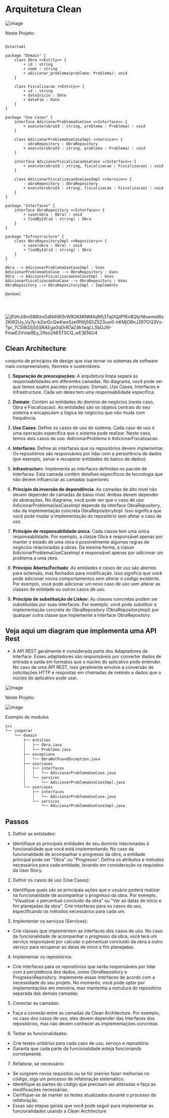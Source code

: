 
# Arquitetura Clean


![image](https://github.com/iuryeng/CisternaGuardianPB/assets/38250160/02004395-27b5-488f-9657-44a4faa23c35)


Neste Projeto: 

```plantUML

@startuml

package "Domain" {
    class Obra <<Entity>> {
        + id : string
        + nome : string
        + adicionar_problema(problema: Problema): void
    }

    class Fiscalizacao <<Entity>> {
        + id : string
        + dataInicio : Date
        + dataFim : Date
    }
}

package "Use Cases" {
    interface AdicionarProblemaUseCase <<Interface>> {
        + execute(obraId : string, problema : Problema) : void
    }

    class AdicionarProblemaUseCaseImpl <<Service>> {
        - obraRepository : ObraRepository
        + execute(obraId : string, problema : Problema) : void
    }

    interface AdicionarFiscalizacaoUseCase <<Interface>> {
        + execute(obraId : string, fiscalizacao : Fiscalizacao) : void
    }

    class AdicionarFiscalizacaoUseCaseImpl <<Service>> {
        - obraRepository : ObraRepository
        + execute(obraId : string, fiscalizacao : Fiscalizacao) : void
    }
}

package "Interfaces" {
    interface ObraRepository <<Interface>> {
        + save(obra : Obra) : void
        + findById(id : string) : Obra
    }
}

package "Infrastructure" {
    class ObraRepositoryImpl <<Repository>> {
        + save(obra : Obra) : void
        + findById(id : string) : Obra
    }
}

Obra --> AdicionarProblemaUseCaseImpl : Uses
AdicionarProblemaUseCase --> ObraRepository : Uses
Obra --> AdicionarFiscalizacaoUseCaseImpl : Uses
AdicionarFiscalizacaoUseCase --> ObraRepository : Uses
ObraRepository --> ObraRepositoryImpl : Implements

@enduml




```



![jPJHJi8m58RlznGdN46K5rW8GKMINM4qNfj3TqOQjtPfEo8QtjrMswmsWs2KtR2Uy_Vy7p-b2srGcQwfiwn5zefRWj5IDiZ523uoi0-hKMjORnJ2R7Ol33Vx-Tpr_7C5l8GSj55SRAEga0qDrR7aZ4k1wgLLSbDJW-FmaiE3Vvlai9Ey_Dfso2AE5TSCQ_wE3ENlU4](https://github.com/iuryeng/CisternaGuardianPB/assets/38250160/8481d9a2-6a7d-4e9e-8e78-2d739f586a06)

## Clean Architecture

conjunto de princípios de design que visa tornar os sistemas de software mais compreensíveis, flexíveis e sustentáveis

1. **Separação de preocupações**: A arquitetura limpa separa as responsabilidades em diferentes camadas. No diagrama, você pode ver que temos quatro pacotes principais: Domain, Use Cases, Interfaces e Infrastructure. Cada um deles tem uma responsabilidade específica.

2. **Domain**: Contém as entidades do domínio de negócios (neste caso, Obra e Fiscalizacao). As entidades são os objetos centrais do seu sistema e encapsulam a lógica de negócios que não muda com frequência.

3. **Use Cases**: Define os casos de uso do sistema. Cada caso de uso é uma operação específica que o sistema pode realizar. Neste caso, temos dois casos de uso: AdicionarProblema e AdicionarFiscalizacao.

4. **Interfaces**: Define as interfaces que os repositórios devem implementar. Os repositórios são responsáveis por lidar com a persistência de dados (por exemplo, salvar e recuperar entidades do banco de dados).

5. **Infrastructur**e: Implementa as interfaces definidas no pacote de Interfaces. Esta camada contém detalhes específicos de tecnologia que não devem influenciar as camadas superiores.

6. **Princípio da inversão de dependência**: As camadas de alto nível não devem depender de camadas de baixo nível. Ambas devem depender de abstrações. No diagrama, você pode ver que o caso de uso AdicionarProblemaUseCaseImpl depende da interface ObraRepository, não da implementação concreta ObraRepositoryImpl. Isso significa que você pode mudar a implementação do repositório sem afetar o caso de uso.

7. **Princípio de responsabilidade única**: Cada classe tem uma única responsabilidade. Por exemplo, a classe Obra é responsável apenas por manter o estado de uma obra e possivelmente algumas regras de negócios relacionadas a obras. Da mesma forma, a classe AdicionarProblemaUseCaseImpl é responsável apenas por adicionar um problema a uma obra.

8. **Princípio Aberto/Fechado**: As entidades e casos de uso são abertos para extensão, mas fechados para modificação. Isso significa que você pode adicionar novos comportamentos sem alterar o código existente. Por exemplo, você pode adicionar um novo caso de uso sem alterar as classes de entidade ou outros casos de uso.

9. **Princípio de substituição de Liskov**: As classes concretas podem ser substituídas por suas interfaces. Por exemplo, você pode substituir a implementação concreta do ObraRepository (ObraRepositoryImpl) por qualquer outra classe que implemente a interface ObraRepository.


## Veja aqui um diagram que implementa uma API Rest 


- A API REST geralmente é considerada parte dos Adaptadores de Interface. Esses adaptadores são responsáveis por converter dados de entrada e saída em formatos que o núcleo do aplicativo pode entender. No caso de uma API REST, isso geralmente envolve a conversão de solicitações HTTP e respostas em chamadas de método e dados que o núcleo do aplicativo pode usar.

![image](https://github.com/iuryeng/CisternaGuardianPB/assets/38250160/37e5a4f5-fac8-4cf2-ab16-e78446419e4e)


Neste Projeto: 

![image](http://www.plantuml.com/plantuml/png/jLNDRjGm4BxxAKOzfO9zWQXQ5LegvLJ4pnbDxSdA8h4ZsrcneBmxDiJQ8SGHAzfSDfwV-RxvTiQvzG5T6FjEY07bLpmGNDtR7hMvWXy2uYCxz1uUdnp2pSqx4tGuxVUpBpslG2kemGUdpO5PZUrfpOvAIsqDkY-3iqyTzLZbbnhUps_NDHojLh_I9i5uF6WliTFVKQAzZ8_2W8r9sD5xZu4MlWVTSySa9YR9PqzmXvvyLaMRGAv5IV0czvEvnzWK6jarEMX1aBwH70DLDehQdCc-XYm4C2MW84KHkEc7Be9_97VK2-WT9CWFD5YlWtMdMFln3yFpa2mfnF-y_r2fPMMYcLVz1xLu-0ihTZbXFdDPbvMXMt3O4D7ZyJUXcNZ6Oo6jDkhjgL4LsvlhEVnl7PFrpfhWRDUHYyZdmq8uB2r6NHpTjMok5gzGThFUf2CCb3XNAvqVA2HNiV5yOQbCyvDDlWjNWXVYR7EnvvgMrc4iCSemEbfUtdnQvca_6rvaP2OXqWbsk_tsJLL3F7bHYaa55Wta55w_E0mSOojk6uTPLm9dZFH3FPcGKlYMR8h0K5ZAPbyyJToIKUdx_HC0)

Exemplo de modulos

```cmd
src
└── cooperar
    └── domain
        ├── entities
        │   ├── Obra.java
        │   └── Problema.java
        ├── exceptions
        │   └── ObraNotFoundException.java
        ├── usercases
        │   ├── interfaces
        │   │   └── AdicionarProblemaUseCase.java
        │   └── services
        │       └── AdicionarProblemaUseCaseImpl.java
        └── usercases
            ├── interfaces
            │   └── AdicionarProblemaUseCase.java
            └── services
                └── AdicionarProblemaUseCaseImpl.java


```


## Passos 

1. Definir as entidades:

- Identifique as principais entidades do seu domínio relacionadas à funcionalidade que você está implementando. No caso da funcionalidade de acompanhar o progresso da obra, a entidade principal pode ser "Obra" ou "Progresso".
Defina os atributos e métodos necessários para cada entidade, levando em consideração os requisitos da User Story.

2. Definir os casos de uso (Use Cases):

- Identifique quais são as principais ações que o usuário poderá realizar na funcionalidade de acompanhar o progresso da obra. Por exemplo, "Visualizar o percentual concluído da obra" ou "Ver as datas de início e fim planejadas da obra".
Crie interfaces para os casos de uso, especificando os métodos necessários para cada um.

3. Implementar os serviços (Services):

- Crie classes que implementem as interfaces dos casos de uso.
No caso da funcionalidade de acompanhar o progresso da obra, você terá um serviço responsável por calcular o percentual concluído da obra e outro serviço para recuperar as datas de início e fim planejadas.

4. Implementar os repositórios:

- Crie interfaces para os repositórios que serão responsáveis por lidar com a persistência dos dados, como ObraRepository e ProgressoRepository.
Implemente essas interfaces de acordo com a necessidade do seu projeto. No momento, você pode optar por implementações em memória, mas mantenha a estrutura do repositório separada das demais camadas.

5. Conectar as camadas:

- Faça a conexão entre as camadas da Clean Architecture. Por exemplo, no caso dos casos de uso, eles devem depender das interfaces dos repositórios, mas não devem conhecer as implementações concretas.

6. Testar as funcionalidades:

- Crie testes unitários para cada caso de uso, serviço e repositório.
- Garanta que cada parte da funcionalidade esteja funcionando corretamente.

7. Refatorar, se necessário:

- Se surgirem novos requisitos ou se for preciso fazer melhorias no código, siga um processo de refatoração sistemático.
- Identifique as partes do código que precisam ser alteradas e faça as modificações necessárias.
- Certifique-se de manter os testes atualizados durante o processo de refatoração.
- Essas são etapas gerais que você pode seguir para implementar as funcionalidades usando a Clean Architecture





